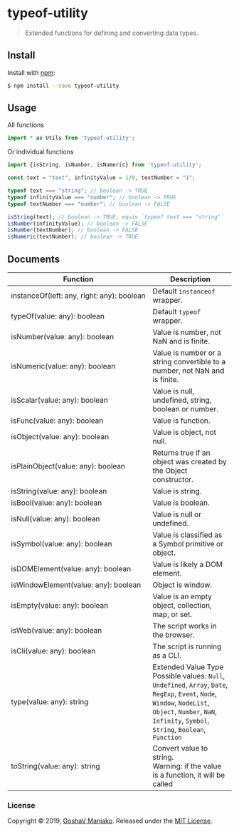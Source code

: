 # typeof-utility 

> Extended functions for defining and converting data types.

## Install

Install with [npm](https://www.npmjs.com/):

```sh
$ npm install --save typeof-utility
```

## Usage

All functions

```js
import * as Utils from 'typeof-utility';
```

Or individual functions

```js
import {isString, isNumber, isNumeric} from 'typeof-utility';
```

```js
const text = "text", infinityValue = 1/0, textNumber = "1";

typeof text === "string"; // boolean -> TRUE
typeof infinityValue === "number"; // boolean -> TRUE
typeof textNumber === "number"; // boolean -> FALSE

isString(text); // boolean -> TRUE, equiv `typeof text === "string"`
isNumber(infinityValue); // boolean -> FALSE
isNumber(textNumber); // boolean -> FALSE
isNumeric(textNumber); // boolean -> TRUE
```

## Documents

| **Function** | **Description** |  
| --- | --- |
| instanceOf(left:&#160;any,&#160;right:&#160;any):&#160;boolean | Default `instanceof` wrapper. | 
| typeOf(value:&#160;any):&#160;boolean | Default `typeof` wrapper. | 
| isNumber(value:&#160;any):&#160;boolean | Value is number, not NaN and is finite. | 
| isNumeric(value:&#160;any):&#160;boolean | Value is number or a string convertible to a number, not NaN and is finite. | 
| isScalar(value:&#160;any):&#160;boolean | Value is null, undefined, string, boolean or number. | 
| isFunc(value:&#160;any):&#160;boolean | Value is function. | 
| isObject(value:&#160;any):&#160;boolean | Value is object, not null. | 
| isPlainObject(value:&#160;any):&#160;boolean | Returns true if an object was created by the Object constructor. | 
| isString(value:&#160;any):&#160;boolean | Value is string. | 
| isBool(value:&#160;any):&#160;boolean | Value is boolean. | 
| isNull(value:&#160;any):&#160;boolean | Value is null or undefined. | 
| isSymbol(value:&#160;any):&#160;boolean | Value is classified as a Symbol primitive or object. | 
| isDOMElement(value:&#160;any):&#160;boolean | Value is likely a DOM element. | 
| isWindowElement(value:&#160;any):&#160;boolean | Object is window. | 
| isEmpty(value:&#160;any):&#160;boolean | Value is an empty object, collection, map, or set. | 
| isWeb(value:&#160;any):&#160;boolean | The script works in the browser. | 
| isCli(value:&#160;any):&#160;boolean | The script is running as a CLI. | 
| type(value:&#160;any):&#160;string | Extended Value Type <br> Possible values: `Null`, `Undefined`, `Array`, `Date`, `RegExp`, `Event`, `Node`, `Window`, `NodeList`, `Object`, `Number`, `NaN`, `Infinity`, `Symbol`, `String`, `Boolean`, `Function` | 
| toString(value:&#160;any):&#160;string | Convert value to string. <br> Warning: if the value is a function, it will be called | 

### License

Copyright © 2019, [GoshaV Maniako](https://github.com/rozaverta).
Released under the [MIT License](LICENSE).